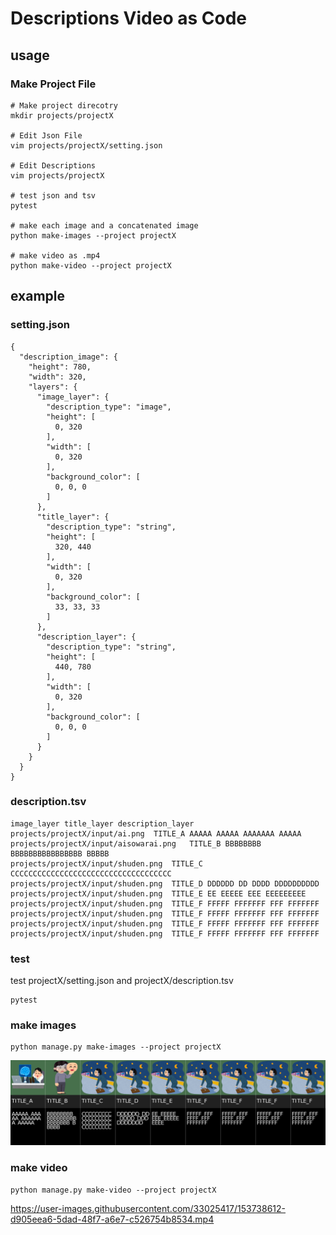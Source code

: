 # Descriptions Video as Code

## usage
### Make Project File
```commandline
# Make project direcotry 
mkdir projects/projectX

# Edit Json File
vim projects/projectX/setting.json

# Edit Descriptions
vim projects/projectX

# test json and tsv
pytest

# make each image and a concatenated image
python make-images --project projectX

# make video as .mp4
python make-video --project projectX
```

## example
### setting.json
```commandline
{
  "description_image": {
    "height": 780,
    "width": 320,
    "layers": {
      "image_layer": {
        "description_type": "image",
        "height": [
          0, 320
        ],
        "width": [
          0, 320
        ],
        "background_color": [
          0, 0, 0
        ]
      },
      "title_layer": {
        "description_type": "string",
        "height": [
          320, 440
        ],
        "width": [
          0, 320
        ],
        "background_color": [
          33, 33, 33
        ]
      },
      "description_layer": {
        "description_type": "string",
        "height": [
          440, 780
        ],
        "width": [
          0, 320
        ],
        "background_color": [
          0, 0, 0
        ]
      }
    }
  }
}
```

### description.tsv
```commandline
image_layer	title_layer	description_layer
projects/projectX/input/ai.png	TITLE_A	AAAAA AAAAA AAAAAAA AAAAA
projects/projectX/input/aisowarai.png	TITLE_B	BBBBBBBB BBBBBBBBBBBBBBBB BBBBB
projects/projectX/input/shuden.png	TITLE_C	CCCCCCCCCCCCCCCCCCCCCCCCCCCCCCCCCCCC
projects/projectX/input/shuden.png	TITLE_D	DDDDDD DD DDDD DDDDDDDDDD
projects/projectX/input/shuden.png	TITLE_E	EE EEEEE EEE EEEEEEEEE
projects/projectX/input/shuden.png	TITLE_F	FFFFF FFFFFFF FFF FFFFFFF
projects/projectX/input/shuden.png	TITLE_F	FFFFF FFFFFFF FFF FFFFFFF
projects/projectX/input/shuden.png	TITLE_F	FFFFF FFFFFFF FFF FFFFFFF
projects/projectX/input/shuden.png	TITLE_F	FFFFF FFFFFFF FFF FFFFFFF

```

### test
test projectX/setting.json and projectX/description.tsv
```commandline
pytest
```

### make images
```commandline
python manage.py make-images --project projectX
```

![output](output/projectX/concat/output.png "output")

### make video
```commandline
python manage.py make-video --project projectX
```

https://user-images.githubusercontent.com/33025417/153738612-d905eea6-5dad-48f7-a6e7-c526754b8534.mp4
